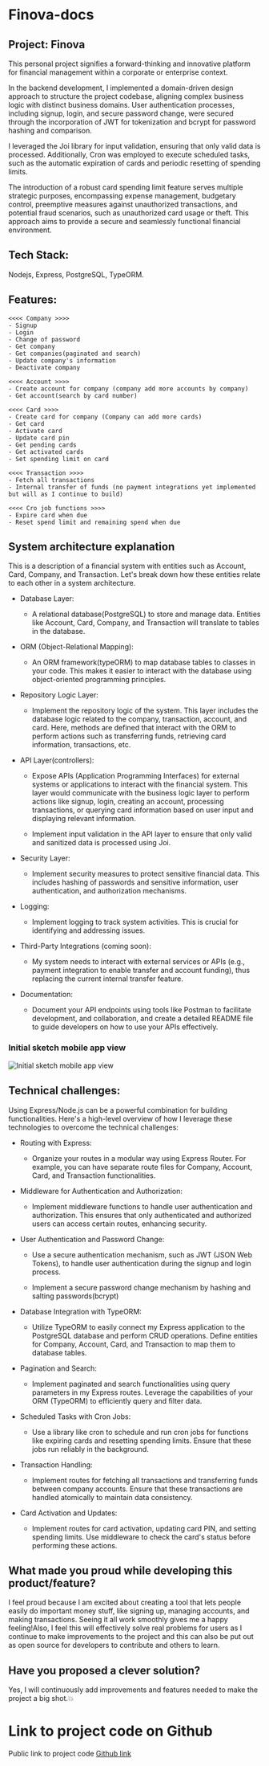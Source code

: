 # Finova-docs

## Project: Finova

This personal project signifies a forward-thinking and innovative platform for financial management within a corporate or enterprise context. 


In the backend development, I implemented a domain-driven design approach to structure the project codebase, aligning complex business logic with distinct business domains. User authentication processes, including signup, login, and secure password change, were secured through the incorporation of JWT for tokenization and bcrypt for password hashing and comparison.

I leveraged the Joi library for input validation, ensuring that only valid data is processed. Additionally, Cron was employed to execute scheduled tasks, such as the automatic expiration of cards and periodic resetting of spending limits.

The introduction of a robust card spending limit feature serves multiple strategic purposes, encompassing expense management, budgetary control, preemptive measures against unauthorized transactions, and potential fraud scenarios, such as unauthorized card usage or theft. This approach aims to provide a secure and seamlessly functional financial environment.


## Tech Stack: 
Nodejs, Express, PostgreSQL, TypeORM.

## Features: 
``` 
<<<< Company >>>>
- Signup
- Login
- Change of password
- Get company
- Get companies(paginated and search)
- Update company's information
- Deactivate company

<<<< Account >>>> 
- Create account for company (company add more accounts by company)
- Get account(search by card number)
    
<<<< Card >>>>
- Create card for company (Company can add more cards)
- Get card
- Activate card
- Update card pin
- Get pending cards
- Get activated cards
- Set spending limit on card

<<<< Transaction >>>>
- Fetch all transactions
- Internal transfer of funds (no payment integrations yet implemented but will as I continue to build)

<<<< Cro job functions >>>>
- Expire card when due
- Reset spend limit and remaining spend when due
 ```
 
## System architecture explanation
 
 This is a description of a financial system with entities such as Account, Card, Company, and Transaction. Let's break down how these entities relate to each other in a system architecture.

* Database Layer:
    * A relational database(PostgreSQL) to store and manage data. Entities like Account, Card, Company, and Transaction will translate to tables in the database.

* ORM (Object-Relational Mapping):
    * An ORM framework(typeORM) to map database tables to classes in your code. This makes it easier to interact with the database using object-oriented programming principles.

* Repository Logic Layer:
    * Implement the repository logic of the system. This layer includes the database logic related to the company, transaction, account, and card. Here, methods are defined that interact with the ORM to perform actions such as transferring funds, retrieving card information, transactions, etc.

* API Layer(controllers):
    * Expose APIs (Application Programming Interfaces) for external systems or applications to interact with the financial system. This layer would communicate with the business logic layer to perform actions like signup, login, creating an account,  processing transactions, or querying card information based on user input and displaying relevant information.

    * Implement input validation in the API layer to ensure that only valid and sanitized data is processed using Joi.

* Security Layer:
    * Implement security measures to protect sensitive financial data. This includes hashing of passwords and sensitive information, user authentication, and authorization mechanisms.

* Logging:
    * Implement logging to track system activities. This is crucial for identifying and addressing issues.

* Third-Party Integrations (coming soon):
    * My system needs to interact with external services or APIs (e.g., payment integration to enable transfer and account funding), thus replacing the current internal transfer feature.

* Documentation:
    * Document your API endpoints using tools like  Postman to facilitate development, and collaboration, and create a detailed README file to guide developers on how to use your APIs effectively.


### Initial sketch mobile app view
![Initial sketch mobile app view](./docs/initial-sketch-mobile-view.png)


## Technical challenges:

Using Express/Node.js can be a powerful combination for building functionalities. Here's a high-level overview of how I  leverage these technologies to overcome the technical challenges:

* Routing with Express:
    * Organize your routes in a modular way using Express Router. For example, you can have separate route files for Company, Account, Card, and Transaction functionalities.

* Middleware for Authentication and Authorization:
    * Implement middleware functions to handle user authentication and authorization. This ensures that only authenticated and authorized users can access certain routes, enhancing security.

* User Authentication and Password Change:
    * Use a secure authentication mechanism, such as JWT (JSON Web Tokens), to handle user authentication during the signup and login process.

    * Implement a secure password change mechanism by hashing and salting passwords(bcrypt)

* Database Integration with TypeORM:
    * Utilize TypeORM to easily connect my Express application to the PostgreSQL database and perform CRUD operations. Define entities for Company, Account, Card, and Transaction to map them to database tables.

* Pagination and Search:
    * Implement paginated and search functionalities using query parameters in my Express routes. Leverage the capabilities of your ORM (TypeORM) to efficiently query and filter data.

* Scheduled Tasks with Cron Jobs:
    * Use a library like cron to schedule and run cron jobs for functions like expiring cards and resetting spending limits. Ensure that these jobs run reliably in the background.

* Transaction Handling:
    * Implement routes for fetching all transactions and transferring funds between company accounts. Ensure that these transactions are handled atomically to maintain data consistency.

* Card Activation and Updates:
    * Implement routes for card activation, updating card PIN, and setting spending limits. Use middleware to check the card's status before performing these actions.


## What made you proud while developing this product/feature?

I feel proud because I am excited about creating a tool that lets people easily do important money stuff, like signing up, managing accounts, and making transactions. Seeing it all work smoothly gives me a happy feeling!Also, I feel this will effectively solve real problems for users as I continue to make improvements to the project and this can also be put out as open source for developers to contribute and others to learn.

## Have you proposed a clever solution?
Yes, I will continuously add improvements and features needed to make the project a big shot.💥

# Link to project code on Github
Public link to project code [Github link](https://github.com/AbonyiXavier/Finova)
